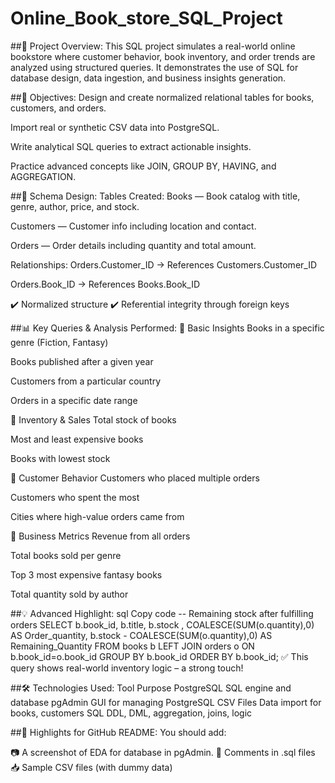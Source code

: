 # Online_Book_store_SQL_Project

##📝 Project Overview:
This SQL project simulates a real-world online bookstore where customer behavior, book inventory, and order trends are analyzed using structured queries. It demonstrates the use of SQL for database design, data ingestion, and business insights generation.

##🎯 Objectives:
Design and create normalized relational tables for books, customers, and orders.

Import real or synthetic CSV data into PostgreSQL.

Write analytical SQL queries to extract actionable insights.

Practice advanced concepts like JOIN, GROUP BY, HAVING, and AGGREGATION.

##🧱 Schema Design:
Tables Created:
Books — Book catalog with title, genre, author, price, and stock.

Customers — Customer info including location and contact.

Orders — Order details including quantity and total amount.

Relationships:
Orders.Customer_ID → References Customers.Customer_ID

Orders.Book_ID → References Books.Book_ID

✔️ Normalized structure
✔️ Referential integrity through foreign keys

##📊 Key Queries & Analysis Performed:
🔹 Basic Insights
Books in a specific genre (Fiction, Fantasy)

Books published after a given year

Customers from a particular country

Orders in a specific date range

🔹 Inventory & Sales
Total stock of books

Most and least expensive books

Books with lowest stock

🔹 Customer Behavior
Customers who placed multiple orders

Customers who spent the most

Cities where high-value orders came from

🔹 Business Metrics
Revenue from all orders

Total books sold per genre

Top 3 most expensive fantasy books

Total quantity sold by author

##💡 Advanced Highlight:
sql
Copy code
-- Remaining stock after fulfilling orders
SELECT b.book_id, b.title, b.stock , COALESCE(SUM(o.quantity),0) AS Order_quantity,
       b.stock - COALESCE(SUM(o.quantity),0) AS Remaining_Quantity
FROM books b
LEFT JOIN orders o ON b.book_id=o.book_id
GROUP BY b.book_id 
ORDER BY b.book_id;
✅ This query shows real-world inventory logic – a strong touch!

##🛠️ Technologies Used:
Tool	Purpose
PostgreSQL	SQL engine and database
pgAdmin	GUI for managing PostgreSQL
CSV Files	Data import for books, customers
SQL	DDL, DML, aggregation, joins, logic

##📌 Highlights for GitHub README:
You should add:

📷 A screenshot of EDA for database in pgAdmin.
💬 Comments in .sql files
📥 Sample CSV files (with dummy data)
